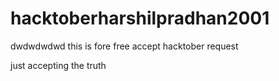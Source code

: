 # hacktoberharshilpradhan2001
dwdwdwdwd
this is fore free
accept hacktober request


just accepting the truth
